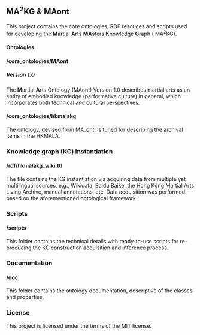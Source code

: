 ## MA<sup>2</sup>KG & MAont

This project contains the core ontologies, RDF resouces and scripts used for developing the <strong>M</strong>artial <strong>A</strong>rts <strong>MA</strong>sters <strong>K</strong>nowledge <strong>G</strong>raph ( MA<sup>2</sup>KG).

#### Ontologies

#### /core_ontologies/MAont

##### Version 1.0
The <strong>M</strong>artial <strong>A</strong>rts Ontology (MAont) Version 1.0 describes martial arts as an entity of embodied knowledge (performative culture) in general, which incorporates both technical and cultural perspectives.

#### /core_ontologies/hkmalakg
The ontology, devised from MA_ont, is tuned for describing the archival items in the HKMALA.

### Knowledge graph (KG) instantiation

#### /rdf/hkmalakg_wiki.ttl
The file contains the KG instantiation via acquiring data from multiple yet multilingual sources, e.g., Wikidata, Baidu Baike, the Hong Kong Martial Arts Living Archive, manual annotations, etc. Data acquisition was performed based on the aforementioned ontological framework. 

### Scripts

#### /scripts
This folder contains the technical details with ready-to-use scripts for re-producing the KG construction acquisition and inference process. 

### Documentation

#### /doc
This folder contains the ontology documentation, descriptive of the classes and properties.

### License
This project is licensed under the terms of the MIT license.
